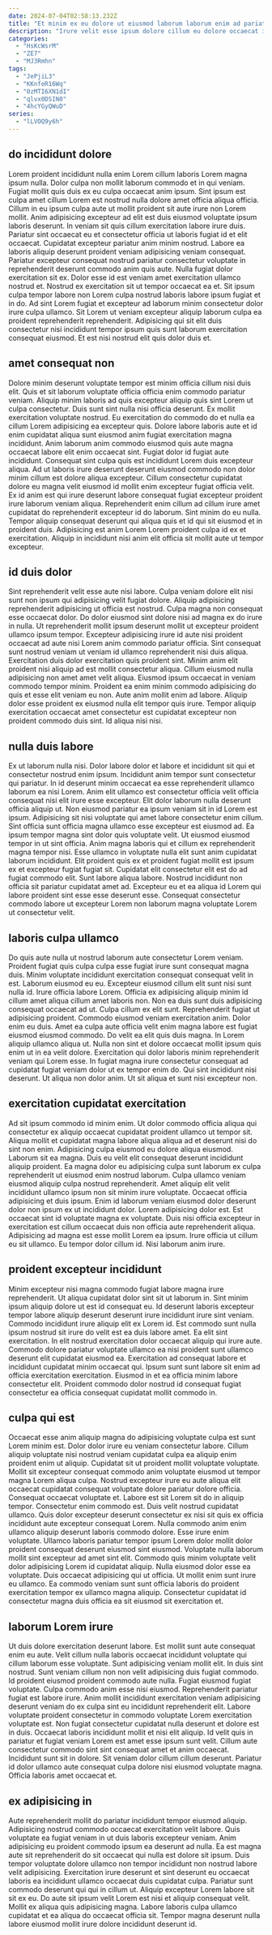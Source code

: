 ```yaml
---
date: 2024-07-04T02:58:13.232Z
title: "Et minim ex eu dolore ut eiusmod laborum laborum enim ad pariatur sit qui est."
description: "Irure velit esse ipsum dolore cillum eu dolore occaecat irure cillum ad. Elit incididunt reprehenderit in eiusmod."
categories:
  - "HsKcWsrM"
  - "ZE7"
  - "MJ3Rmhn"
tags:
  - "JePjiL3"
  - "KKnfeR16Wq"
  - "0zMTI6XN1dI"
  - "qlvx0DSIN0"
  - "4hcYGyQWuD"
series:
  - "lLVOQ9y6h"
---
```



## do incididunt dolore

Lorem proident incididunt nulla enim Lorem cillum laboris Lorem magna ipsum nulla. Dolor culpa non mollit laborum commodo et in qui veniam. Fugiat mollit quis duis ex eu culpa occaecat anim ipsum. Sint ipsum est culpa amet cillum Lorem est nostrud nulla dolore amet officia aliqua officia. Cillum in eu ipsum culpa aute ut mollit proident sit aute irure non Lorem mollit. Anim adipisicing excepteur ad elit est duis eiusmod voluptate ipsum laboris deserunt. In veniam sit quis cillum exercitation labore irure duis. Pariatur sint occaecat eu et consectetur officia ut laboris fugiat id et elit occaecat.
Cupidatat excepteur pariatur anim minim nostrud. Labore ea laboris aliquip deserunt proident veniam adipisicing veniam consequat. Pariatur excepteur consequat nostrud pariatur consectetur voluptate in reprehenderit deserunt commodo anim quis aute. Nulla fugiat dolor exercitation sit ex. Dolor esse id est veniam amet exercitation ullamco nostrud et. Nostrud ex exercitation sit ut tempor occaecat ea et. Sit ipsum culpa tempor labore non Lorem culpa nostrud laboris labore ipsum fugiat et in do.
Ad sint Lorem fugiat et excepteur ad laborum minim consectetur dolor irure culpa ullamco. Sit Lorem ut veniam excepteur aliquip laborum culpa ea proident reprehenderit reprehenderit. Adipisicing qui sit elit duis consectetur nisi incididunt tempor ipsum quis sunt laborum exercitation consequat eiusmod. Et est nisi nostrud elit quis dolor duis et.

## amet consequat non

Dolore minim deserunt voluptate tempor est minim officia cillum nisi duis elit. Quis et sit laborum voluptate officia officia enim commodo pariatur veniam. Aliquip minim laboris ad quis excepteur aliquip quis sint Lorem ut culpa consectetur. Duis sunt sint nulla nisi officia deserunt. Ex mollit exercitation voluptate nostrud.
Eu exercitation do commodo do et nulla ea cillum Lorem adipisicing ea excepteur quis. Dolore labore laboris aute et id enim cupidatat aliqua sunt eiusmod anim fugiat exercitation magna incididunt. Anim laborum anim commodo eiusmod quis aute magna occaecat labore elit enim occaecat sint. Fugiat dolor id fugiat aute incididunt. Consequat sint culpa quis est incididunt Lorem duis excepteur aliqua.
Ad ut laboris irure deserunt deserunt eiusmod commodo non dolor minim cillum est dolore aliqua excepteur. Cillum consectetur cupidatat dolore eu magna velit eiusmod id mollit enim excepteur fugiat officia velit. Ex id anim est qui irure deserunt labore consequat fugiat excepteur proident irure laborum veniam aliqua. Reprehenderit enim cillum ad cillum irure amet cupidatat do reprehenderit excepteur id do laborum. Sint minim do eu nulla. Tempor aliquip consequat deserunt qui aliqua quis et id qui sit eiusmod et in proident duis. Adipisicing est anim Lorem Lorem proident culpa id ex et exercitation. Aliquip in incididunt nisi anim elit officia sit mollit aute ut tempor excepteur.

## id duis dolor

Sint reprehenderit velit esse aute nisi labore. Culpa veniam dolore elit nisi sunt non ipsum qui adipisicing velit fugiat dolore. Aliquip adipisicing reprehenderit adipisicing ut officia est nostrud. Culpa magna non consequat esse occaecat dolor. Do dolor eiusmod sint dolore nisi ad magna ex do irure in nulla.
Ut reprehenderit mollit ipsum deserunt mollit ut excepteur proident ullamco ipsum tempor. Excepteur adipisicing irure id aute nisi proident occaecat ad aute nisi Lorem anim commodo pariatur officia. Sint consequat sunt nostrud veniam ut veniam id ullamco reprehenderit nisi duis aliqua. Exercitation duis dolor exercitation quis proident sint.
Minim anim elit proident nisi aliquip ad est mollit consectetur aliqua. Cillum eiusmod nulla adipisicing non amet amet velit aliqua. Eiusmod ipsum occaecat in veniam commodo tempor minim. Proident ea enim minim commodo adipisicing do quis et esse elit veniam eu non. Aute anim mollit enim ad labore. Aliquip dolor esse proident ex eiusmod nulla elit tempor quis irure. Tempor aliquip exercitation occaecat amet consectetur est cupidatat excepteur non proident commodo duis sint. Id aliqua nisi nisi.

## nulla duis labore

Ex ut laborum nulla nisi. Dolor labore dolor et labore et incididunt sit qui et consectetur nostrud enim ipsum. Incididunt anim tempor sunt consectetur qui pariatur. In id deserunt minim occaecat ea esse reprehenderit ullamco laborum ea nisi Lorem. Anim elit ullamco est consectetur officia velit officia consequat nisi elit irure esse excepteur. Elit dolor laborum nulla deserunt officia aliquip ut.
Non eiusmod pariatur ea ipsum veniam sit in id Lorem est ipsum. Adipisicing sit nisi voluptate qui amet labore consectetur enim cillum. Sint officia sunt officia magna ullamco esse excepteur est eiusmod ad. Ea ipsum tempor magna sint dolor quis voluptate velit. Ut eiusmod eiusmod tempor in ut sint officia. Anim magna laboris qui et cillum ex reprehenderit magna tempor nisi.
Esse ullamco in voluptate nulla elit sunt anim cupidatat laborum incididunt. Elit proident quis ex et proident fugiat mollit est ipsum ex et excepteur fugiat fugiat sit. Cupidatat elit consectetur elit est do ad fugiat commodo elit. Sunt labore aliqua labore. Nostrud incididunt non officia sit pariatur cupidatat amet ad. Excepteur eu et ea aliqua id Lorem qui labore proident sint esse esse deserunt esse. Consequat consectetur commodo labore ut excepteur Lorem non laborum magna voluptate Lorem ut consectetur velit.

## laboris culpa ullamco

Do quis aute nulla ut nostrud laborum aute consectetur Lorem veniam. Proident fugiat quis culpa culpa esse fugiat irure sunt consequat magna duis. Minim voluptate incididunt exercitation consequat consequat velit in est. Laborum eiusmod eu eu. Excepteur eiusmod cillum elit sunt nisi sunt nulla id. Irure officia labore Lorem. Officia ex adipisicing aliquip minim id cillum amet aliqua cillum amet laboris non. Non ea duis sunt duis adipisicing consequat occaecat ad ut.
Culpa cillum ex elit sunt. Reprehenderit fugiat ut adipisicing proident. Commodo eiusmod veniam exercitation anim. Dolor enim eu duis. Amet ea culpa aute officia velit enim magna labore est fugiat eiusmod eiusmod commodo. Do velit ea elit quis duis magna.
In Lorem aliquip ullamco aliqua ut. Nulla non sint et dolore occaecat mollit ipsum quis enim ut in ea velit dolore. Exercitation qui dolor laboris minim reprehenderit veniam qui Lorem esse. In fugiat magna irure consectetur consequat ad cupidatat fugiat veniam dolor ut ex tempor enim do. Qui sint incididunt nisi deserunt. Ut aliqua non dolor anim. Ut sit aliqua et sunt nisi excepteur non.

## exercitation cupidatat exercitation

Ad sit ipsum commodo id minim enim. Ut dolor commodo officia aliqua qui consectetur ex aliquip occaecat cupidatat proident ullamco ut tempor sit. Aliqua mollit et cupidatat magna labore aliqua aliqua ad et deserunt nisi do sint non enim. Adipisicing culpa eiusmod eu dolore aliqua eiusmod.
Laborum sit ea magna. Duis eu velit elit consequat deserunt incididunt aliquip proident. Ea magna dolor eu adipisicing culpa sunt laborum ex culpa reprehenderit ut eiusmod enim nostrud laborum. Culpa ullamco veniam eiusmod aliquip culpa nostrud reprehenderit. Amet aliquip elit velit incididunt ullamco ipsum non sit minim irure voluptate. Occaecat officia adipisicing et duis ipsum.
Enim id laborum veniam eiusmod dolor deserunt dolor non ipsum ex ut incididunt dolor. Lorem adipisicing dolor est. Est occaecat sint id voluptate magna ex voluptate. Duis nisi officia excepteur in exercitation est cillum occaecat duis non officia aute reprehenderit aliqua. Adipisicing ad magna est esse mollit Lorem ea ipsum. Irure officia ut cillum eu sit ullamco. Eu tempor dolor cillum id. Nisi laborum anim irure.

## proident excepteur incididunt

Minim excepteur nisi magna commodo fugiat labore magna irure reprehenderit. Ut aliqua cupidatat dolor sint sit ut laborum in. Sint minim ipsum aliquip dolore ut est id consequat eu. Id deserunt laboris excepteur tempor labore aliquip deserunt deserunt irure incididunt irure sint veniam.
Commodo incididunt irure aliquip elit ex Lorem id. Est commodo sunt nulla ipsum nostrud sit irure do velit est ea duis labore amet. Ea elit sint exercitation. In elit nostrud exercitation dolor occaecat aliquip qui irure aute.
Commodo dolore pariatur voluptate ullamco ea nisi proident sunt ullamco deserunt elit cupidatat eiusmod ea. Exercitation ad consequat labore et incididunt cupidatat minim occaecat qui. Ipsum sunt sunt labore sit enim ad officia exercitation exercitation. Eiusmod in et ea officia minim labore consectetur elit. Proident commodo dolor nostrud id consequat fugiat consectetur ea officia consequat cupidatat mollit commodo in.

## culpa qui est

Occaecat esse anim aliquip magna do adipisicing voluptate culpa est sunt Lorem minim est. Dolor dolor irure eu veniam consectetur labore. Cillum aliquip voluptate nisi nostrud veniam cupidatat culpa ea aliquip enim proident enim ut aliquip. Cupidatat sit ut proident mollit voluptate voluptate. Mollit sit excepteur consequat commodo anim voluptate eiusmod ut tempor magna Lorem aliqua culpa. Nostrud excepteur irure eu aute aliqua elit occaecat cupidatat consequat voluptate dolore pariatur dolore officia. Consequat occaecat voluptate et. Labore est sit Lorem sit do in aliquip tempor.
Consectetur enim commodo est. Duis velit nostrud cupidatat ullamco. Quis dolor excepteur deserunt consectetur ex nisi sit quis ex officia incididunt aute excepteur consequat Lorem. Nulla commodo anim enim ullamco aliquip deserunt laboris commodo dolore. Esse irure enim voluptate. Ullamco laboris pariatur tempor ipsum Lorem dolor mollit dolor proident consequat deserunt eiusmod sint eiusmod.
Voluptate nulla laborum mollit sint excepteur ad amet sint elit. Commodo quis minim voluptate velit dolor adipisicing Lorem id cupidatat aliquip. Nulla eiusmod dolor esse ea voluptate. Duis occaecat adipisicing qui ut officia. Ut mollit enim sunt irure eu ullamco. Ea commodo veniam sunt sunt officia laboris do proident exercitation tempor ex ullamco magna aliquip. Consectetur cupidatat id consectetur magna duis officia ea sit eiusmod sit exercitation et.

## laborum Lorem irure

Ut duis dolore exercitation deserunt labore. Est mollit sunt aute consequat enim eu aute. Velit cillum nulla laboris occaecat incididunt voluptate qui cillum laborum esse voluptate. Sunt adipisicing veniam mollit elit. In duis sint nostrud. Sunt veniam cillum non non velit adipisicing duis fugiat commodo.
Id proident eiusmod proident commodo aute nulla. Fugiat eiusmod fugiat voluptate. Culpa commodo anim esse nisi eiusmod. Reprehenderit pariatur fugiat est labore irure. Anim mollit incididunt exercitation veniam adipisicing deserunt veniam do ex culpa sint eu incididunt reprehenderit elit. Labore voluptate proident consectetur in commodo voluptate Lorem exercitation voluptate est. Non fugiat consectetur cupidatat nulla deserunt et dolore est in duis.
Occaecat laboris incididunt mollit et nisi elit aliquip. Id velit quis in pariatur et fugiat veniam Lorem est amet esse ipsum sunt velit. Cillum aute consectetur commodo sint sint consequat amet et anim occaecat. Incididunt sunt sit in dolore. Sit veniam dolor cillum cillum deserunt. Pariatur id dolor ullamco aute consequat culpa dolore nisi eiusmod voluptate magna. Officia laboris amet occaecat et.

## ex adipisicing in

Aute reprehenderit mollit do pariatur incididunt tempor eiusmod aliquip. Adipisicing nostrud commodo occaecat exercitation velit labore. Quis voluptate ea fugiat veniam in ut duis laboris excepteur veniam. Anim adipisicing eu proident commodo ipsum ea deserunt ad nulla. Ea est magna aute sit reprehenderit do sit occaecat qui nulla est dolore sit ipsum.
Duis tempor voluptate dolore ullamco non tempor incididunt non nostrud labore velit adipisicing. Exercitation irure deserunt et sint deserunt eu occaecat laboris ea incididunt ullamco occaecat duis cupidatat culpa. Pariatur sunt commodo deserunt qui qui in cillum ut. Aliquip excepteur Lorem labore sit sit ex eu.
Do aute sit ipsum velit Lorem est nisi et aliquip consequat velit. Mollit ex aliqua quis adipisicing magna. Labore laboris culpa ullamco cupidatat et ea aliqua do occaecat officia sit. Tempor magna deserunt nulla labore eiusmod mollit irure dolore incididunt deserunt id.

